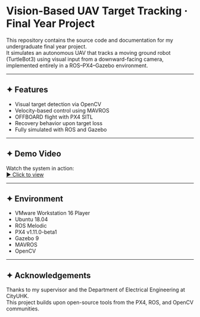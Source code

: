 # Vision-Based UAV Target Tracking · Final Year Project

This repository contains the source code and documentation for my undergraduate final year project.  
It simulates an autonomous UAV that tracks a moving ground robot (TurtleBot3) using visual input from a downward-facing camera, implemented entirely in a ROS–PX4–Gazebo environment.

---

## ✦ Features

- Visual target detection via OpenCV
- Velocity-based control using MAVROS
- OFFBOARD flight with PX4 SITL
- Recovery behavior upon target loss
- Fully simulated with ROS and Gazebo

---

## ✦ Demo Video

Watch the system in action:  
[▶️ Click to view](https://youtu.be/inMaT1OWmWI)

---

## ✦ Environment

- VMware Workstation 16 Player  
- Ubuntu 18.04  
- ROS Melodic  
- PX4 v1.11.0-beta1  
- Gazebo 9  
- MAVROS  
- OpenCV

---

## ✦ Acknowledgements

Thanks to my supervisor and the Department of Electrical Engineering at CityUHK.  
This project builds upon open-source tools from the PX4, ROS, and OpenCV communities.